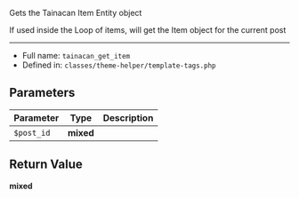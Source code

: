 
Gets the Tainacan Item Entity object

If used inside the Loop of items, will get the Item object for the current post

***

* Full name: `tainacan_get_item`
* Defined in: `classes/theme-helper/template-tags.php`

## Parameters

| Parameter  | Type      | Description |
|------------|-----------|-------------|
| `$post_id` | **mixed** |             |

## Return Value

**mixed**
